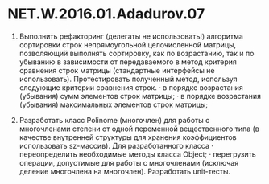 # NET.W.2016.01.Adadurov.07

1. Выполнить рефакторинг (делегаты не использовать!) алгоритма сортировки строк непрямоугольной целочисленной матрицы, позволяющий выполнять сортировку, как по возрастанию, так и по убыванию в зависимости от передаваемого в метод критерия сравнения строк матрицы (стандартные интерфейсы не использовать).
Протестировать полученный метод, используя следующие критерии сравнения строк.
· в порядке возрастания (убывания) сумм элементов строк матрицы;
· в порядке возрастания (убывания) максимальных элементов строк матрицы;



2. Разработать класс Polinome (многочлен) для работы с многочленами степени от одной переменной вещественного типа (в качестве внутренней структуры для хранения коэффициентов использовать sz-массив).
Для разработанного класса
· переопределить необходимые методы класса Object;
· перегрузить операции, допустимые для работы с многочленами (исключая деление многочлена на многочлен).
Разработать unit-тесты.

